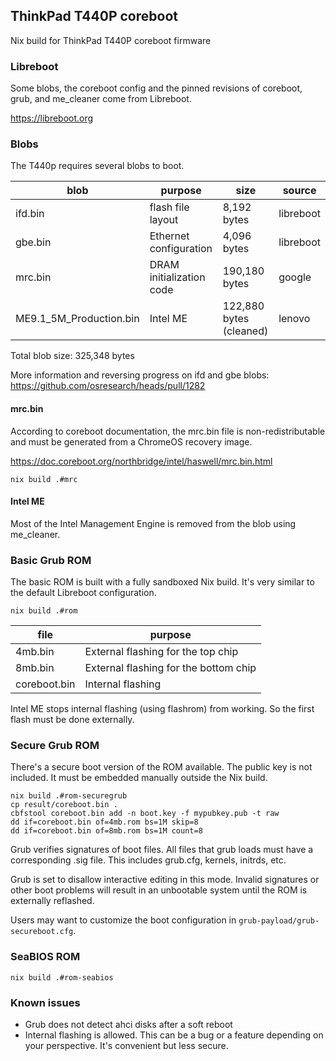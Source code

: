 ## ThinkPad T440P coreboot

Nix build for ThinkPad T440P coreboot firmware

### Libreboot

Some blobs, the coreboot config and the pinned revisions of coreboot, grub, and me_cleaner come from Libreboot.

https://libreboot.org

### Blobs

The T440p requires several blobs to boot.

| blob | purpose | size | source |
|------|---------|------|--------|
| ifd.bin | flash file layout | 8,192 bytes | libreboot |
| gbe.bin | Ethernet configuration | 4,096 bytes | libreboot |
| mrc.bin | DRAM initialization code | 190,180 bytes | google |
| ME9.1_5M_Production.bin | Intel ME | 122,880 bytes (cleaned) | lenovo |

Total blob size: 325,348 bytes

More information and reversing progress on ifd and gbe blobs: https://github.com/osresearch/heads/pull/1282

#### mrc.bin

According to coreboot documentation, the mrc.bin file is non-redistributable and must be generated from a ChromeOS recovery image.

https://doc.coreboot.org/northbridge/intel/haswell/mrc.bin.html

```console
nix build .#mrc
```

#### Intel ME

Most of the Intel Management Engine is removed from the blob using me_cleaner.

### Basic Grub ROM

The basic ROM is built with a fully sandboxed Nix build. It's very similar to the default Libreboot configuration.

```console
nix build .#rom
```

| file | purpose |
|------|---------|
| 4mb.bin | External flashing for the top chip |
| 8mb.bin | External flashing for the bottom chip |
| coreboot.bin | Internal flashing |

Intel ME stops internal flashing (using flashrom) from working. So the first flash must be done externally.

### Secure Grub ROM

There's a secure boot version of the ROM available. The public key is not included. It must be embedded manually outside the Nix build.

```console
nix build .#rom-securegrub
cp result/coreboot.bin .
cbfstool coreboot.bin add -n boot.key -f mypubkey.pub -t raw
dd if=coreboot.bin of=4mb.rom bs=1M skip=8
dd if=coreboot.bin of=8mb.rom bs=1M count=8
```

Grub verifies signatures of boot files. All files that grub loads must have a corresponding .sig file. This includes grub.cfg, kernels, initrds, etc.

Grub is set to disallow interactive editing in this mode. Invalid signatures or other boot problems will result in an unbootable system until the ROM is externally reflashed.

Users may want to customize the boot configuration in `grub-payload/grub-secureboot.cfg`.

### SeaBIOS ROM

```console
nix build .#rom-seabios
```

### Known issues

- Grub does not detect ahci disks after a soft reboot
- Internal flashing is allowed. This can be a bug or a feature depending on your perspective. It's convenient but less secure.
